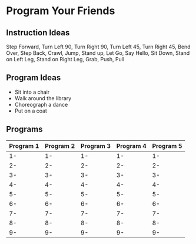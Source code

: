# Program Your Friends

## Instruction Ideas
Step Forward, Turn Left 90, Turn Right 90, Turn Left 45, Turn Right 45, Bend Over, Step Back, Crawl, Jump, Stand up, Let Go, Say Hello, Sit Down, Stand on Left Leg, Stand on Right Leg, Grab, Push, Pull

## Program Ideas
* Sit into a chair
* Walk around the library
* Choreograph a dance
* Put on a coat

## Programs

Program 1 | Program 2 | Program 3 | Program 4 | Program 5
---|----|----|----|---
1- | 1- | 1- | 1- | 1-
2- | 2- | 2- | 2- | 2-
3- | 3- | 3- | 3- | 3-
4- | 4- | 4- | 4- | 4-
5- | 5- | 5- | 5- | 5-
6- | 6- | 6- | 6- | 6-
7- | 7- | 7- | 7- | 7-
8- | 8- | 8- | 8- | 8-
9- | 9- | 9- | 9- | 9-
